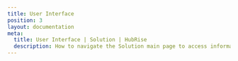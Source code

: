 ```yaml
---
title: User Interface
position: 3
layout: documentation
meta:
  title: User Interface | Solution | HubRise
  description: How to navigate the Solution main page to access information about the orders and customise the behaviour of the bridge. Synchronise your data.
---
```

